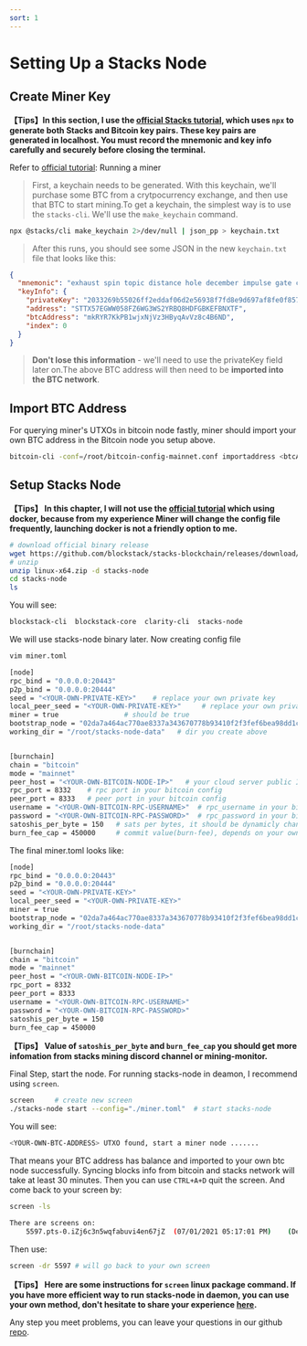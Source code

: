 ```yaml
---
sort: 1
---
```

# Setting Up a Stacks Node

## Create Miner Key
**【Tips】In this section, I use the [official Stacks tutorial](https://docs.stacks.co/start-mining/mainnet), which uses `npx` to generate both Stacks and Bitcoin key pairs. These key pairs are generated in localhost. You must record the mnemonic and key info carefully and securely before closing the terminal.**



Refer to [official tutorial](https://docs.stacks.co/start-mining/mainnet): Running a miner

>First, a keychain needs to be generated. With this keychain, we'll purchase some BTC from a crytpocurrency exchange, and then use that BTC to start mining.To get a keychain, the simplest way is to use the `stacks-cli`. We'll use the `make_keychain` command.

```bash
npx @stacks/cli make_keychain 2>/dev/null | json_pp > keychain.txt
```

> After this runs, you should see some JSON in the new `keychain.txt` file that looks like this:

```json
{
  "mnemonic": "exhaust spin topic distance hole december impulse gate century absent breeze ostrich armed clerk oak peace want scrap auction sniff cradle siren blur blur",
  "keyInfo": {
    "privateKey": "2033269b55026ff2eddaf06d2e56938f7fd8e9d697af8fe0f857bb5962894d5801",
    "address": "STTX57EGWW058FZ6WG3WS2YRBQ8HDFGBKEFBNXTF",
    "btcAddress": "mkRYR7KkPB1wjxNjVz3HByqAvVz8c4B6ND",
    "index": 0
  }
}
```

> **Don't lose this information** - we'll need to use the privateKey field later on.The above BTC address will then need to be **imported into the BTC network**.


## Import BTC Address

For querying miner's UTXOs in bitcoin node fastly, miner should import your own BTC address in the Bitcoin node you setup above.

```bash
bitcoin-cli -conf=/root/bitcoin-config-mainnet.conf importaddress <btcAddress from JSON above>
```


## Setup Stacks Node

**【Tips】 In this chapter, I will not use the [official tutorial](https://docs.stacks.co/understand-stacks/running-mainnet-node) which using docker, because from my experience Miner will change the config file frequently, launching docker is not a friendly option to me.**

```bash
# download official binary release
wget https://github.com/blockstack/stacks-blockchain/releases/download/2.0.11.2.0-rc2/linux-x64.zip
# unzip
unzip linux-x64.zip -d stacks-node
cd stacks-node
ls
```
You will see:
```bash
blockstack-cli  blockstack-core  clarity-cli  stacks-node
```
We will use stacks-node binary later.
Now creating config file
```bash
vim miner.toml

[node]
rpc_bind = "0.0.0.0:20443"
p2p_bind = "0.0.0.0:20444"
seed = "<YOUR-OWN-PRIVATE-KEY>"    # replace your own private key
local_peer_seed = "<YOUR-OWN-PRIVATE-KEY>"     # replace your own private key
miner = true                # should be true
bootstrap_node = "02da7a464ac770ae8337a343670778b93410f2f3fef6bea98dd1c3e9224459d36b@seed-0.mainnet.stacks.co:20444,02afeae522aab5f8c99a00ddf75fbcb4a641e052dd48836408d9cf437344b63516@seed-1.mainnet.stacks.co:20444,03652212ea76be0ed4cd83a25c06e57819993029a7b9999f7d63c36340b34a4e62@seed-2.mainnet.stacks.co:20444"
working_dir = "/root/stacks-node-data"   # dir you create above 


[burnchain]
chain = "bitcoin"
mode = "mainnet"
peer_host = "<YOUR-OWN-BITCOIN-NODE-IP>"   # your cloud server public IP  
rpc_port = 8332    # rpc port in your bitcoin config
peer_port = 8333   # peer port in your bitcoin config
username = "<YOUR-OWN-BITCOIN-RPC-USERNAME>"  # rpc_username in your bitcoin config
password = "<YOUR-OWN-BITCOIN-RPC-PASSWORD>"  # rpc_password in your bitcoin config
satoshis_per_byte = 150   # sats per bytes, it should be dynamicly changed by bitcoin mempool situation, for now 2021.7.29, 150 sats/bytes is big enough for miner commit transaction 
burn_fee_cap = 450000     # commit value(burn-fee), depends on your own strategy
```

The final miner.toml looks like:
```bash
[node]
rpc_bind = "0.0.0.0:20443"
p2p_bind = "0.0.0.0:20444"
seed = "<YOUR-OWN-PRIVATE-KEY>"   
local_peer_seed = "<YOUR-OWN-PRIVATE-KEY>"     
miner = true                
bootstrap_node = "02da7a464ac770ae8337a343670778b93410f2f3fef6bea98dd1c3e9224459d36b@seed-0.mainnet.stacks.co:20444,02afeae522aab5f8c99a00ddf75fbcb4a641e052dd48836408d9cf437344b63516@seed-1.mainnet.stacks.co:20444,03652212ea76be0ed4cd83a25c06e57819993029a7b9999f7d63c36340b34a4e62@seed-2.mainnet.stacks.co:20444"
working_dir = "/root/stacks-node-data"   


[burnchain]
chain = "bitcoin"
mode = "mainnet"
peer_host = "<YOUR-OWN-BITCOIN-NODE-IP>"   
rpc_port = 8332    
peer_port = 8333   
username = "<YOUR-OWN-BITCOIN-RPC-USERNAME>"  
password = "<YOUR-OWN-BITCOIN-RPC-PASSWORD>" 
satoshis_per_byte = 150   
burn_fee_cap = 450000      
```
**【Tips】 Value of `satoshis_per_byte` and `burn_fee_cap` you should get more infomation from stacks mining discord channel or mining-monitor.**

Final Step, start the node. For running stacks-node in deamon, I recommend using `screen`.

```bash
screen     # create new screen
./stacks-node start --config="./miner.toml"  # start stacks-node
```

You will see:
```bash
<YOUR-OWN-BTC-ADDRESS> UTXO found, start a miner node .......
```
That means your BTC address has balance and imported to your own btc node successfully. Syncing blocks info from bitcoin and stacks network will take at least 30 minutes. Then you can use `CTRL+A+D` quit the screen. And come back to your screen by:
```bash
screen -ls

There are screens on:
	5597.pts-0.iZj6c3n5wqfabuvi4en67jZ	(07/01/2021 05:17:01 PM)	(Detached)
```

Then use:
```bash
screen -dr 5597 # will go back to your own screen
```
**【Tips】 Here are some instructions for  `screen` linux package command. If you have more efficient way to run stacks-node in daemon, you can use your own method, don't hesitate to share your experience [here](https://github.com/Daemon-Technologies/docs/issues).**


Any step you meet problems, you can leave your questions in our github [repo](https://github.com/Daemon-Technologies/docs/issues).
